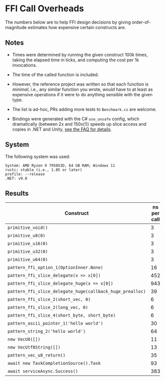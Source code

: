 
# FFI Call Overheads

The numbers below are to help FFI design decisions by giving order-of-magnitude estimates how
expensive certain constructs are.

## Notes

- Times were determined by running the given construct 100k times, taking the elapsed time in ticks,
and computing the cost per 1k invocations.

- The time of the called function is included.

- However, the reference project was written so that each function is _minimal_, i.e., any similar
function you wrote, would have to at least as expensive operations if it were to do anything sensible with
the given type.

- The list is ad-hoc, PRs adding more tests to `Benchmark.cs` are welcome.

- Bindings were generated with the C# `use_unsafe` config, which dramatically (between 2x and 150x(!)) speeds
  up slice access and copies in .NET and Unity, [see the FAQ for details](https://github.com/ralfbiedert/interoptopus/blob/master/FAQ.md#existing-backends).

## System

The following system was used:

```
System: AMD Ryzen 9 7950X3D, 64 GB RAM; Windows 11
rustc: stable (i.e., 1.85 or later)
profile: --release
.NET: v9.0
```

## Results

| Construct | ns per call |
| --- | --- |
| `primitive_void()` | 3 |
| `primitive_u8(0)` | 3 |
| `primitive_u16(0)` | 3 |
| `primitive_u32(0)` | 3 |
| `primitive_u64(0)` | 3 |
| `pattern_ffi_option_1(OptionInner.None)` | 16 |
| `pattern_ffi_slice_delegate(x => x[0])` | 452 |
| `pattern_ffi_slice_delegate_huge(x => x[0])` | 943 |
| `pattern_ffi_slice_delegate_huge(callback_huge_prealloc)` | 39 |
| `pattern_ffi_slice_2(short_vec, 0)` | 6 |
| `pattern_ffi_slice_2(long_vec, 0)` | 6 |
| `pattern_ffi_slice_4(short_byte, short_byte)` | 6 |
| `pattern_ascii_pointer_1('hello world')` | 30 |
| `pattern_string_2('hello world')` | 64 |
| `new VecU8([])` | 11 |
| `new VecUtf8String([])` | 13 |
| `pattern_vec_u8_return()` | 35 |
| `await new TaskCompletionSource().Task` | 93 |
| `await serviceAsync.Success()` | 383 |
